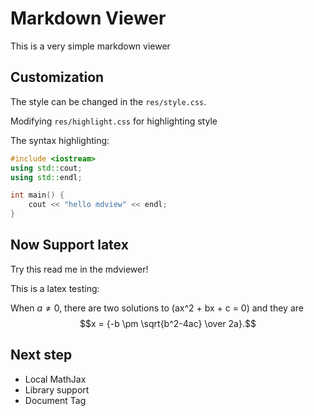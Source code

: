 # Markdown Viewer
This is a very simple markdown viewer

## Customization
The style can be changed in the `res/style.css`.

Modifying `res/highlight.css` for highlighting style

The syntax highlighting:

```c++
#include <iostream>
using std::cout;
using std::endl;

int main() {
    cout << "hello mdview" << endl;
}
```

## Now Support latex
Try this read me in the mdviewer! 

This is a latex testing:

When $a \ne 0$, there are two solutions to \(ax^2 + bx + c = 0\) and they are
$$x = {-b \pm \sqrt{b^2-4ac} \over 2a}.$$


## Next step

* Local MathJax
* Library support
* Document Tag
